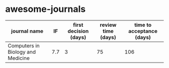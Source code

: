 # awesome-journals


| journal name | IF | first decision (days) | review time (days) | time to acceptance (days) |
|---------|---------|---------|---------|---------|
| Computers in Biology and Medicine | 7.7 | 3 | 75 | 106 |
